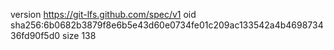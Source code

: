 version https://git-lfs.github.com/spec/v1
oid sha256:6b0682b3879f8e6b5e43d60e0734fe01c209ac133542a4b469873436fd90f5d0
size 138
